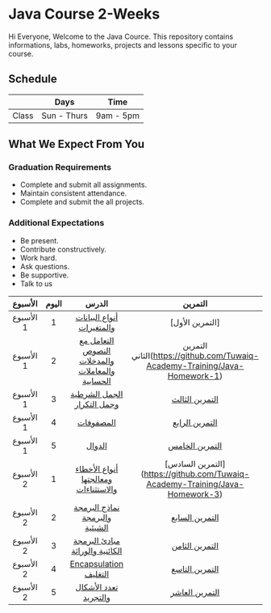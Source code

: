 # Java Course 2-Weeks 
Hi Everyone, Welcome to the Java Cource. This repository contains informations, labs, homeworks, projects and lessons specific to your course.

## Schedule
|  | Days | Time |
| --- | ------------- | ------------- |
| Class | Sun - Thurs  | 9am - 5pm  |


## What We Expect From You
### Graduation Requirements
* Complete and submit all assignments.
* Maintain consistent attendance.
* Complete and submit the all projects.
### Additional Expectations
* Be present.
* Contribute constructively.
* Work hard.
* Ask questions.
* Be supportive.
* Talk to us


| الأسبوع| اليوم | الدرس |التمرين |
|:-----:|:---:|:------:|:------:|
| الأسبوع 1| 1   |[أنواع البيانات والمتغيرات](https://github.com/Tuwaiq-Academy-Training/Java-Course-Basics)|[التمرين الأول] |
| الأسبوع 1| 2   |[التعامل مع النصوص والمدخلات والمعاملات الحسابية](https://github.com/Tuwaiq-Academy-Training/Java-Course-Strings-Operators-Scanner)|التمرين الثاني(https://github.com/Tuwaiq-Academy-Training/Java-Homework-1)|
| الأسبوع 1| 3   |[الجمل الشرطية وجمل التكرار](https://github.com/Tuwaiq-Academy-Training/Java-Course-Conditions-Loops)|[التمرين الثالث](https://github.com/Tuwaiq-Academy-Training/Java-Homework-2)|
| الأسبوع 1| 4   |[المصفوفات](https://github.com/Tuwaiq-Academy-Training/Java-Course-Arrays)| [التمرين الرابع](https://github.com/Tuwaiq-Academy-Training/Java-Homework-3)|
| الأسبوع 1| 5   |[الدوال ](https://github.com/Tuwaiq-Academy-Training/Java-Course-Functions) |[التمرين الخامس](https://github.com/Tuwaiq-Academy-Training/Java-Homework-3)|
| الأسبوع 2| 1   |[أنواع الأخطاء ومعالجتها والاستثناءات](https://github.com/Tuwaiq-Academy-Training/Java-Course-Errors-Handling-Exceptions)|[التمرين السادس] (https://github.com/Tuwaiq-Academy-Training/Java-Homework-3)|
| الأسبوع 2| 2   |[نماذج البرمجة والبرمجة الشيئية](https://github.com/Tuwaiq-Academy-Training/Java-Course-Paradigms-OOP)|[التمرين السابع](https://github.com/Tuwaiq-Academy-Training/Java-Homework-1)|
| الأسبوع 2| 3   |[مبادئ البرمجة الكائنية والوراثة ](https://github.com/Tuwaiq-Academy-Training/Java-Course-OOP-Principles-Inheritance)|[التمرين الثامن](https://github.com/Tuwaiq-Academy-Training/Java-Homework-2)|
| الأسبوع 2| 4   |[  Encapsulation التغليف  ](https://github.com/Tuwaiq-Academy-Training/Java-Course-Encapsulation)|[التمرين التاسع](https://github.com/Tuwaiq-Academy-Training/Java-Homework-3)|
| الأسبوع 2| 5   |[تعدد الأشكال والتجريد](https://github.com/Tuwaiq-Academy-Training/Java-Course-Polymorphism-Abstraction)|[التمرين العاشر](https://github.com/Tuwaiq-Academy-Training/Java-Homework-1)|
